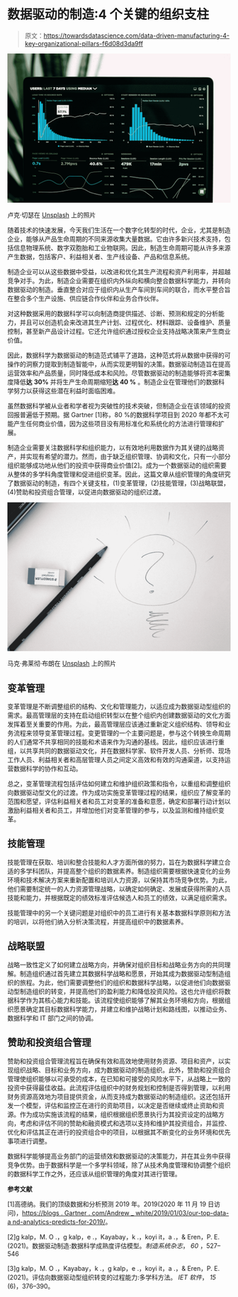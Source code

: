 # 数据驱动的制造:4 个关键的组织支柱

> 原文：<https://towardsdatascience.com/data-driven-manufacturing-4-key-organizational-pillars-f6d08d3da9ff>

![](img/928682862f78b40e928fab0c1bf3732f.png)

卢克·切瑟在 [Unsplash](https://unsplash.com?utm_source=medium&utm_medium=referral) 上的照片

随着技术的快速发展，今天我们生活在一个数字化转型的时代，企业，尤其是制造企业，能够从产品生命周期的不同来源收集大量数据。它由许多新兴技术支持，包括信息物理系统、数字双胞胎和工业物联网。因此，制造生命周期可能从许多来源产生数据，包括客户、利益相关者、生产线设备、产品和信息系统。

制造企业可以从这些数据中受益，以改进和优化其生产流程和资产利用率，并超越竞争对手。为此，制造企业需要在组织内外纵向和横向整合数据科学能力，并转向数据驱动的制造。垂直整合对应于组织内从生产车间到车间的联合，而水平整合旨在整合多个生产设施、供应链合作伙伴和业务合作伙伴。

对这种数据采用的数据科学可以向制造商提供描述、诊断、预测和规定的分析能力，并且可以创造机会来改进其生产计划、过程优化、材料跟踪、设备维护、质量控制，甚至新产品设计过程。它还允许组织通过授权企业支持战略决策来产生商业价值。

因此，数据科学为数据驱动的制造范式铺平了道路，这种范式将从数据中获得的可操作的洞察力提取到制造智能中，从而实现更明智的决策。数据驱动制造旨在提高运营效率和产品质量，同时降低成本和风险。尽管数据驱动的制造能够将资本密集度降低**达** **30%** 并将生产生命周期缩短**达 40 %** 。制造企业在管理他们的数据科学努力以获得这些潜在利益时面临困难。

虽然数据科学被从业者和学者视为突破性的技术突破，但制造企业在该领域的投资回报普遍低于预期。据 Gartner [1]称，80 %的数据科学项目到 2020 年都不太可能产生任何商业价值，因为这些项目没有用标准化和系统化的方法进行管理和扩展。

制造企业需要关注数据科学和组织能力，以有效地利用数据作为其关键的战略资产，并实现有希望的潜力。然而，由于缺乏组织管理、协调和文化，只有一小部分组织能够成功地从他们的投资中获得商业价值[2]。成为一个数据驱动的组织需要从整体的多学科角度管理和促进组织变革。因此，这篇文章从组织管理的角度研究了数据驱动的制造，有四个关键支柱，(1)变革管理，(2)技能管理，(3)战略联盟，(4)赞助和投资组合管理，以促进向数据驱动的组织过渡。

![](img/7e71891d0d040dde87dc908fede681f7.png)

马克·弗莱彻·布朗在 [Unsplash](https://unsplash.com?utm_source=medium&utm_medium=referral) 上的照片

## **变革管理**

变革管理是不断调整组织的结构、文化和管理能力，以适应成为数据驱动型组织的需求。最高管理层的支持在启动组织转型以在整个组织内创建数据驱动的文化方面发挥着至关重要的作用。为此，最高管理层应该通过重新定义组织结构、领导和业务流程来领导变革管理过程。变更管理的一个主要问题是，参与这个转换生命周期的人们通常不共享相同的技能和术语来作为沟通的基线。因此，组织应该进行重组，以共享共同的数据驱动文化，并在数据科学家、软件开发人员、分析师、现场工作人员、利益相关者和高层管理人员之间定义高效和有效的沟通渠道，以支持运营数据科学的协作和互动。

总之，变革管理流程包括评估如何建立和维护组织政策和指令，以重组和调整组织向数据驱动型文化的过渡。作为成功实施变革管理过程的结果，组织应了解变革的范围和愿望，评估利益相关者和员工对变革的准备和意愿，确定和部署行动计划以激励利益相关者和员工，并增加他们对变革管理的参与，以及监测和维持组织变革。

## **技能管理**

技能管理在获取、培训和整合技能和人才方面所做的努力，旨在为数据科学建立合适的多学科团队，并提高整个组织的数据素养。制造组织需要根据快速变化的业务环境和技术解决方案来重新配置和培训人力资源，以保持其市场竞争优势。为此，他们需要制定统一的人力资源管理战略，以确定如何确定、发展或获得所需的人员技能和能力，并根据既定的绩效标准评估候选人和员工的绩效，以满足组织需求。

技能管理中的另一个关键问题是对组织中的员工进行有关基本数据科学原则和方法的培训，以将他们纳入分析决策流程，并提高组织中的数据素养。

## **战略联盟**

战略一致性定义了如何建立战略方向，并确保对组织目标和战略业务方向的共同理解。制造组织通过首先建立其数据科学战略和愿景，开始其成为数据驱动型制造组织的旅程。为此，他们需要调整他们的组织和数据科学战略，以促进他们向数据驱动型制造组织的转变，并提高他们的盈利能力和降低投资风险。这也允许组织将数据科学作为其核心能力和技能。该流程使组织能够了解其业务环境和方向，根据组织愿景确定其目标数据科学能力，并建立和维护战略计划和路线图，以推动业务、数据科学和 IT 部门之间的协调。

## **赞助和投资组合管理**

赞助和投资组合管理流程旨在确保有效和高效地使用财务资源、项目和资产，以实现组织战略、目标和业务方向，成为数据驱动的制造组织。此外，赞助和投资组合管理使组织能够以可承受的成本，在已知和可接受的风险水平下，从战略上一致的投资中获得最佳收益。此流程评估组织中的财务规划和控制是否得到管理，以利用财务资源高效地为项目提供资金，从而支持成为数据驱动的制造组织。这还包括开发一个模型，评估和监控正在进行的资助项目，以决定是否继续或终止资助和资源。作为成功实施该流程的结果，组织根据组织愿景执行为其投资设定的战略方向，考虑和评估不同的赞助和融资模式和选项以支持和维护其投资组合，并监控、优化和评估其正在进行的投资组合中的项目，以根据其不断变化的业务环境和优先事项进行调整。

数据科学能够提高业务部门的运营绩效和数据驱动的决策能力，并在其业务中获得竞争优势。由于数据科学是一个多学科领域，除了从技术角度管理和协调整个组织的数据科学工作之外，还应该从组织管理的角度对其进行管理。

**参考文献**

[1]高德纳。我们的顶级数据和分析预测 2019 年。2019(2020 年 11 月 19 日访问)，[https://blogs . Gartner . com/Andrew _ white/2019/01/03/our-top-data-a nd-analytics-predicts-for-2019/](https://blogs.gartner.com/andrew_white/2019/01/03/our-top-data-a%20nd-analytics-predicts-for-2019/)。

[2]g kalp，M. O .，g kalp，e .，Kayabay，k .，koyi it，a .，& Eren，P. E. (2021)。数据驱动制造:数据科学成熟度评估模型。*制造系统杂志*， *60* ，527–546

[3]g kalp，M. O .，Kayabay，k .，g kalp，e .，koyi it，a .，& Eren，P. E. (2021)。评估向数据驱动型组织转变的过程能力:多学科方法。 *IET 软件*， *15* (6)，376–390。